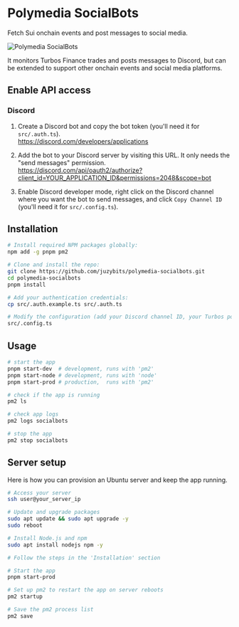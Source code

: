 # Polymedia SocialBots

Fetch Sui onchain events and post messages to social media.

![Polymedia SocialBots](https://assets.polymedia.app/img/socialbots/open-graph.webp)

It monitors Turbos Finance trades and posts messages to Discord, but can be extended to support other onchain events and social media platforms.

## Enable API access

### Discord

1. Create a Discord bot and copy the bot token (you'll need it for `src/.auth.ts`).<br/>
https://discord.com/developers/applications

2. Add the bot to your Discord server by visiting this URL. It only needs the "send messages" permission.<br/>
https://discord.com/api/oauth2/authorize?client_id=YOUR_APPLICATION_ID&permissions=2048&scope=bot

3. Enable Discord developer mode, right click on the Discord channel where you want the bot to send messages, and click `Copy Channel ID` (you'll need it for `src/.config.ts`).

## Installation

```bash
# Install required NPM packages globally:
npm add -g pnpm pm2

# Clone and install the repo:
git clone https://github.com/juzybits/polymedia-socialbots.git
cd polymedia-socialbots
pnpm install

# Add your authentication credentials:
cp src/.auth.example.ts src/.auth.ts

# Modify the configuration (add your Discord channel ID, your Turbos pool, etc):
src/.config.ts
```

## Usage

```bash
# start the app
pnpm start-dev  # development, runs with 'pm2'
pnpm start-node # development, runs with 'node'
pnpm start-prod # production,  runs with 'pm2'

# check if the app is running
pm2 ls

# check app logs
pm2 logs socialbots

# stop the app
pm2 stop socialbots
```

## Server setup

Here is how you can provision an Ubuntu server and keep the app running.

```bash
# Access your server
ssh user@your_server_ip

# Update and upgrade packages
sudo apt update && sudo apt upgrade -y
sudo reboot

# Install Node.js and npm
sudo apt install nodejs npm -y

# Follow the steps in the 'Installation' section

# Start the app
pnpm start-prod

# Set up pm2 to restart the app on server reboots
pm2 startup

# Save the pm2 process list
pm2 save
```
